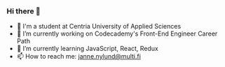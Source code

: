 ### Hi there 👋

<!--
**janne-nylund/janne-nylund** is a ✨ _special_ ✨ repository because its `README.md` (this file) appears on your GitHub profile.

Here are some ideas to get you started:
-->
- 🏫 I'm a student at Centria University of Applied Sciences
- 🔭 I’m currently working on Codecademy's Front-End Engineer Career Path 
- 🚀 I’m currently learning JavaScript, React, Redux
- 📫 How to reach me: janne.nylund@multi.fi
